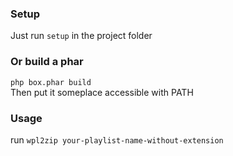 ### Setup
Just run `setup` in the project folder

### Or build a phar
`php box.phar build`  
Then put it someplace accessible with PATH

### Usage
run `wpl2zip your-playlist-name-without-extension`
